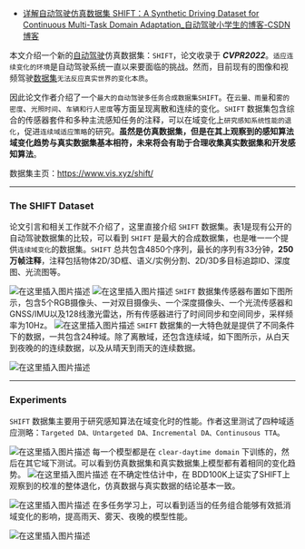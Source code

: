 - [详解自动驾驶仿真数据集 SHIFT：A Synthetic Driving Dataset for Continuous Multi-Task Domain Adaptation_自动驾驶小学生的博客-CSDN博客](https://blog.csdn.net/cg129054036/article/details/125581858)

本文介绍一个新的[自动驾驶](https://so.csdn.net/so/search?q=自动驾驶&spm=1001.2101.3001.7020)仿真数据集：`SHIFT`，论文收录于 ***CVPR2022***。`适应连续变化的环境`是自动驾驶系统一直以来要面临的挑战。然而，目前现有的图像和视频驾驶[数据集](https://so.csdn.net/so/search?q=数据集&spm=1001.2101.3001.7020)`无法反应真实世界的变化本质`。

因此论文作者介绍了一个`最大的自动驾驶多任务合成数据集SHIFT`。在`云量、雨量`和`雾的密度`、`光照时间`、`车辆和行人密度`等方面呈现离散和连续的变化。`SHIFT` 数据集包含综合的传感器套件和多种主流感知任务的注释，可以在域变化上`研究感知系统性能的退化`，促进`连续域适应策略`的研究。**虽然是仿真数据集，但是在其上观察到的感知算法域变化趋势与真实数据集基本相符，未来将会有助于合理收集真实数据集和开发感知算法**。

数据集主页：https://www.vis.xyz/shift/

------

### The SHIFT Dataset

论文引言和相关工作就不介绍了，这里直接介绍 `SHIFT` 数据集。表1是现有公开的自动驾驶数据集的比较，可以看到 `SHIFT` 是最大的合成数据集，也是唯一一个提供`连续域变化`的数据集。`SHIFT` 总共包含4850个序列，最长的序列有33分钟，**250万帧注释**，注释包括物体2D/3D框、语义/实例分割、2D/3D多目标追踪ID、深度图、光流图等。

![在这里插入图片描述](https://img-blog.csdnimg.cn/3e148a83b5324cb781a293580ae44b5e.png)
![在这里插入图片描述](https://img-blog.csdnimg.cn/9c4b8324e24446859bbcfed0131e3351.png)
`SHIFT` 数据集传感器布置如下图所示，包含5个RGB摄像头、一对双目摄像头、一个深度摄像头、一个光流传感器和GNSS/IMU以及128线激光雷达，所有传感器进行了时间同步和空间同步，采样频率为10Hz。
![在这里插入图片描述](https://img-blog.csdnimg.cn/e18ac9a41f4c4acb872f8c68d2dc628b.png#pic_center,)
`SHIFT` 数据集的一大特色就是提供了不同条件下的数据，一共包含24种域。除了离散域，还包含连续域，如下图所示，从白天到夜晚的的连续数据，以及从晴天到雨天的连续数据。

![在这里插入图片描述](https://img-blog.csdnimg.cn/c63036bfe1cc4dffa5a232157af251be.png#pic_center,)

------

### Experiments

`SHIFT` 数据集主要用于研究感知算法在域变化时的性能。作者这里测试了四种域适应测略：`Targeted DA、Untargeted DA、Incremental DA、Continusous TTA`。

![在这里插入图片描述](https://img-blog.csdnimg.cn/7eb46b8c0a2f4260a5fdd6e35d6aba7d.png#pic_center,)
每一个模型都是在 `clear-daytime domain` 下训练的，然后在其它域下测试。可以看到仿真数据集和真实数据集上模型都有着相同的变化趋势。
![在这里插入图片描述](https://img-blog.csdnimg.cn/8696f09dd1a444449362fbd6f98df71d.png)
在不确定性估计中，在 BDD100K上证实了SHIFT上观察到的校准的整体退化，仿真数据与真实数据的结论基本一致。

![在这里插入图片描述](https://img-blog.csdnimg.cn/50062bd2ed9544c8b6cf2d05531071ae.png#pic_center,)
在多任务学习上，可以看到适当的任务组合能够有效抵消域变化的影响，提高雨天、雾天、夜晚的模型性能。

![在这里插入图片描述](https://img-blog.csdnimg.cn/00eeca5b9c06412da8af016d073d2135.png)